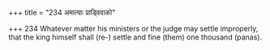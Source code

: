 +++
title = "234 अमात्याः प्राड्विवाको"

+++
234	Whatever matter his ministers or the judge may settle improperly, that the king himself shall (re-) settle and fine (them) one thousand (panas).